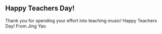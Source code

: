 <!DOCTYPE html>
<html>
<body>

<h2 title="I'm a header">Happy Teachers Day!</h2>

<p title="I'm a tooltip">Thank you for spending your effort into teaching music! Happy Teachers Day! From Jing Yao</p>

</body>
</html>
